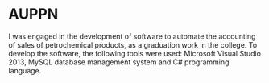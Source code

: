 # AUPPN
I was engaged in the development of software to automate the accounting of sales of petrochemical products, as a graduation work in the college. To develop the software, the following tools were used: Microsoft Visual Studio 2013, MySQL database management system and C# programming language.

